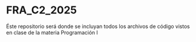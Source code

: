 # FRA_C2_2025
Éste repositorio será donde se incluyan todos los archivos de código vistos en clase de la materia Programación I
